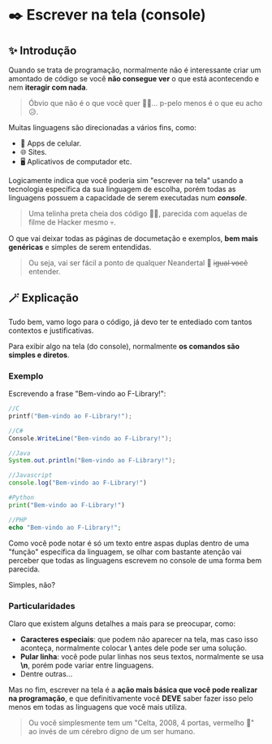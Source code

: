 # ✒️ Escrever na tela (console)
## ✨ Introdução
Quando se trata de programação, normalmente não é interessante criar um amontado de código se você **não consegue ver** o que está acontecendo e nem **iteragir com nada**.
> Óbvio que não é o que você quer 🫵😠... p-pelo menos é o que eu acho 😥.

Muitas linguagens são direcionadas a vários fins, como:
- 📱 Apps de celular.
- 🌐 Sites.
- 🖥️ Aplicativos de computador  etc.

Logicamente indica que você poderia sim "escrever na tela" usando a tecnologia específica da sua linguagem de escolha, porém todas as linguagens possuem a capacidade de serem executadas num ***console***.
> Uma telinha preta cheia dos código 👩‍💻, parecida com aquelas de filme de Hacker mesmo 💀.

O que vai deixar todas as páginas de documetação e exemplos, **bem mais genéricas** e simples de serem entendidas.
> Ou seja, vai ser fácil a ponto de qualquer Neandertal 🦖 ~~igual você~~ entender.

## 🪄 Explicação
Tudo bem, vamo logo para o código, já devo ter te entediado com tantos contextos e justificativas.

Para exibir algo na tela (do console), normalmente **os comandos são simples e diretos**.

### Exemplo
Escrevendo a frase "Bem-vindo ao F-Library!":
```c
//C
printf("Bem-vindo ao F-Library!");
```
```csharp
//C#
Console.WriteLine("Bem-vindo ao F-Library!");
```
```java
//Java
System.out.println("Bem-vindo ao F-Library!");
```
```js
//Javascript
console.log("Bem-vindo ao F-Library!")
```
```python
#Python
print("Bem-vindo ao F-Library!")
```
```php
//PHP
echo "Bem-vindo ao F-Library!";
```

Como você pode notar é só um texto entre aspas duplas dentro de uma "função" específica da linguagem, se olhar com bastante atenção vai perceber que todas as linguagens escrevem no console de uma forma bem parecida.

Simples, não?

### Particularidades

Claro que existem alguns detalhes a mais para se preocupar, como:
- **Caracteres especiais**: que podem não aparecer na tela, mas caso isso aconteça, normalmente colocar **\\** antes dele pode ser uma solução.
- **Pular linha**: você pode pular linhas nos seus textos, normalmente se usa **\n**, porém pode variar entre linguagens.
- Dentre outras...

Mas no fim, escrever na tela é a **ação mais básica que você pode realizar na programação**, e que definitivamente você **DEVE** saber fazer isso pelo menos em todas as linguagens que você mais utiliza.
> Ou você simplesmente tem um "Celta, 2008, 4 portas, vermelho 🚗" ao invés de um cérebro digno de um ser humano.
